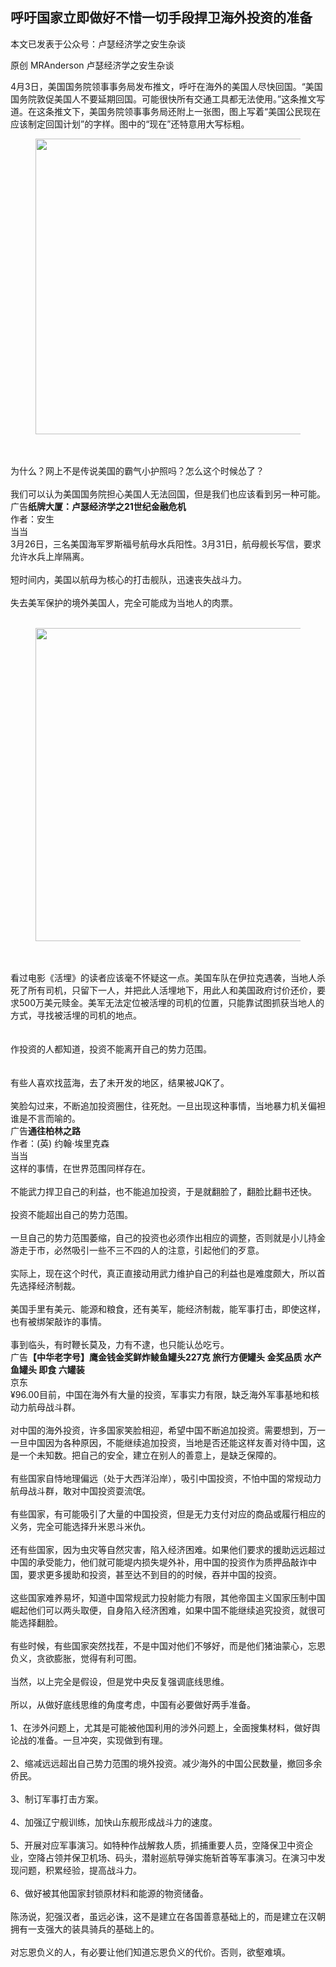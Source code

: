 <h2>呼吁国家立即做好不惜一切手段捍卫海外投资的准备</h2><p data-pid="QcBy-fX_">本文已发表于公众号：卢瑟经济学之安生杂谈</p><p data-pid="HRw0EM04">原创 MRAnderson 卢瑟经济学之安生杂谈 </p><p data-pid="DRnP5mo8">4月3日，美国国务院领事事务局发布推文，呼吁在海外的美国人尽快回国。“美国国务院敦促美国人不要延期回国。可能很快所有交通工具都无法使用。”这条推文写道。在这条推文下，美国务院领事事务局还附上一张图，图上写着“美国公民现在应该制定回国计划”的字样。图中的“现在”还特意用大写标粗。<br/></p><figure data-size="normal"><img src="https://pic1.zhimg.com/v2-eec98fd5b68ea891b955aec0fd854058_b.jpg" data-caption="" data-size="normal" data-rawwidth="473" data-rawheight="665" class="origin_image zh-lightbox-thumb" width="473" data-original="https://pic1.zhimg.com/v2-eec98fd5b68ea891b955aec0fd854058_r.jpg" data-original-token="v2-428ddb58bd1435196d9a50565bedb5c3"/></figure><p data-pid="Mn3LjAhK"><br/><br/>为什么？网上不是传说美国的霸气小护照吗？怎么这个时候怂了？<br/><br/>我们可以认为美国国务院担心美国人无法回国，但是我们也应该看到另一种可能。<br/>广告<b>纸牌大厦：卢瑟经济学之21世纪金融危机</b><br/>作者：安生<br/>当当<br/>3月26日，三名美国海军罗斯福号航母水兵阳性。3月31日，航母舰长写信，要求允许水兵上岸隔离。<br/><br/>短时间内，美国以航母为核心的打击舰队，迅速丧失战斗力。<br/><br/>失去美军保护的境外美国人，完全可能成为当地人的肉票。<br/><br/></p><figure data-size="normal"><img src="https://pic1.zhimg.com/v2-90aa76f41b9ca99dae83dc39b64d790c_b.jpg" data-caption="" data-size="normal" data-rawwidth="501" data-rawheight="702" class="origin_image zh-lightbox-thumb" width="501" data-original="https://pic1.zhimg.com/v2-90aa76f41b9ca99dae83dc39b64d790c_r.jpg" data-original-token="v2-3191f9606ef07f1600c0d064296ec4fa"/></figure><p data-pid="6nKFIWa8"><br/><br/>看过电影《活埋》的读者应该毫不怀疑这一点。美国车队在伊拉克遇袭，当地人杀死了所有司机，只留下一人，并把此人活埋地下，用此人和美国政府讨价还价，要求500万美元赎金。美军无法定位被活埋的司机的位置，只能靠试图抓获当地人的方式，寻找被活埋的司机的地点。<br/><br/><br/>作投资的人都知道，投资不能离开自己的势力范围。<br/><br/><br/>有些人喜欢找蓝海，去了未开发的地区，结果被JQK了。<br/><br/>笑脸勾过来，不断追加投资圈住，往死尅。一旦出现这种事情，当地暴力机关偏袒谁是不言而喻的。<br/>广告<b>通往柏林之路</b><br/>作者：(英) 约翰·埃里克森<br/>当当<br/>这样的事情，在世界范围同样存在。<br/><br/>不能武力捍卫自己的利益，也不能追加投资，于是就翻脸了，翻脸比翻书还快。<br/><br/>投资不能超出自己的势力范围。<br/><br/>一旦自己的势力范围萎缩，自己的投资也必须作出相应的调整，否则就是小儿持金游走于市，必然吸引一些不三不四的人的注意，引起他们的歹意。<br/><br/>实际上，现在这个时代，真正直接动用武力维护自己的利益也是难度颇大，所以首先选择经济制裁。<br/><br/>美国手里有美元、能源和粮食，还有美军，能经济制裁，能军事打击，即使这样，也有被绑架敲诈的事情。<br/><br/>事到临头，有时鞭长莫及，力有不逮，也只能认怂吃亏。<br/>广告<b>【中华老字号】鹰金钱金奖鲜炸鲮鱼罐头227克 旅行方便罐头 金奖品质 水产鱼罐头 即食 六罐装</b><br/>京东<br/>¥96.00目前，中国在海外有大量的投资，军事实力有限，缺乏海外军事基地和核动力航母战斗群。<br/><br/>对中国的海外投资，许多国家笑脸相迎，希望中国不断追加投资。需要想到，万一一旦中国因为各种原因，不能继续追加投资，当地是否还能这样友善对待中国，这是一个未知数。把自己的安全，建立在别人的善意上，是缺乏保障的。<br/><br/>有些国家自恃地理偏远（处于大西洋沿岸），吸引中国投资，不怕中国的常规动力航母战斗群，敢对中国投资耍流氓。<br/><br/>有些国家，有可能吸引了大量的中国投资，但是无力支付对应的商品或履行相应的义务，完全可能选择升米恩斗米仇。<br/><br/>还有些国家，因为虫灾等自然灾害，陷入经济困难。如果他们要求的援助远远超过中国的承受能力，他们就可能堤内损失堤外补，用中国的投资作为质押品敲诈中国，要求更多援助和投资，甚至达不到目的的时候，吞并中国的投资。<br/><br/>这些国家难养易坏，知道中国常规武力投射能力有限，其他帝国主义国家压制中国崛起他们可以两头取便，自身陷入经济困难，如果中国不能继续追究投资，就很可能选择翻脸。<br/><br/>有些时候，有些国家突然找茬，不是中国对他们不够好，而是他们猪油蒙心，忘恩负义，贪欲膨胀，觉得有利可图。<br/><br/>当然，以上完全是假设，但是党中央反复强调底线思维。<br/><br/>所以，从做好底线思维的角度考虑，中国有必要做好两手准备。<br/><br/>1、在涉外问题上，尤其是可能被他国利用的涉外问题上，全面搜集材料，做好舆论战的准备。一旦冲突，实现做到有理。<br/><br/>2、缩减远远超出自己势力范围的境外投资。减少海外的中国公民数量，撤回多余侨民。<br/><br/>3、制订军事打击方案。<br/><br/>4、加强辽宁舰训练，加快山东舰形成战斗力的速度。<br/><br/>5、开展对应军事演习。如特种作战解救人质，抓捕重要人员，空降保卫中资企业，空降占领并保卫机场、码头，潜射巡航导弹实施斩首等军事演习。在演习中发现问题，积累经验，提高战斗力。<br/><br/>6、做好被其他国家封锁原材料和能源的物资储备。<br/><br/>陈汤说，犯强汉者，虽远必诛，这不是建立在各国善意基础上的，而是建立在汉朝拥有一支强大的装具骑兵的基础上的。<br/><br/>对忘恩负义的人，有必要让他们知道忘恩负义的代价。否则，欲壑难填。</p>